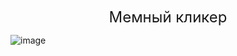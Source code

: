 <p align="center"><font size="5">Мемный кликер</font></p>



![image](https://github.com/IMalygosI/Clicek_Android/assets/67872855/5d438eb3-ddcd-4618-9968-2023f574c797)
